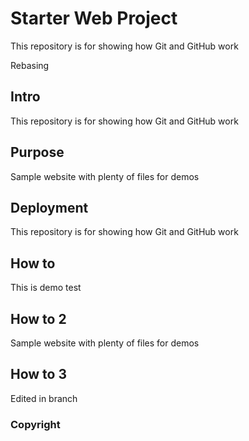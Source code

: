 # Starter Web Project

This repository is for showing how Git and GitHub work

Rebasing

## Intro


This repository is for showing how Git and GitHub work

## Purpose

Sample website with plenty of files for demos


## Deployment
This repository is for showing how Git and GitHub work

## How to

This is demo test

## How to 2


Sample website with plenty of files for demos


## How to 3

Edited in branch
### Copyright
